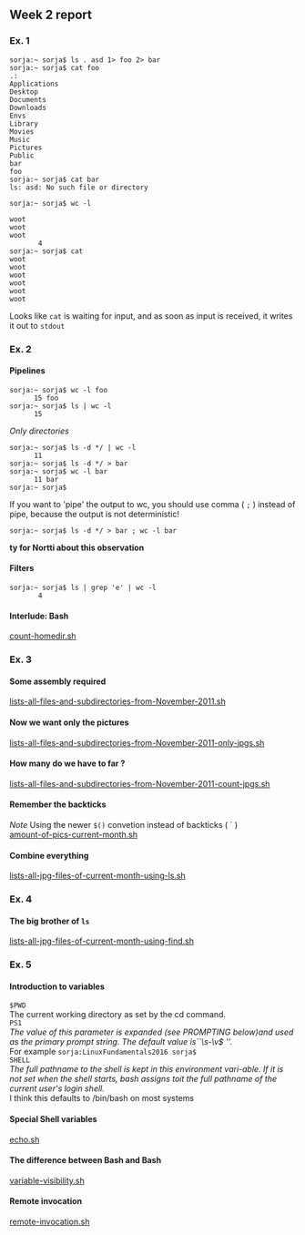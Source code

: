 Week 2 report
---

### Ex. 1  
```
sorja:~ sorja$ ls . asd 1> foo 2> bar
sorja:~ sorja$ cat foo
.:
Applications
Desktop
Documents
Downloads
Envs
Library
Movies
Music
Pictures
Public
bar
foo
sorja:~ sorja$ cat bar
ls: asd: No such file or directory
```  

```
sorja:~ sorja$ wc -l

woot
woot
woot
       4
sorja:~ sorja$ cat
woot
woot
woot
woot
woot
woot
```
Looks like `cat` is waiting for input, and as soon as input is received, it writes it out to `stdout`

### Ex. 2
#### Pipelines
```
sorja:~ sorja$ wc -l foo
      15 foo
sorja:~ sorja$ ls | wc -l
      15
```  
_Only directories_
```
sorja:~ sorja$ ls -d */ | wc -l
      11
sorja:~ sorja$ ls -d */ > bar
sorja:~ sorja$ wc -l bar
      11 bar
sorja:~ sorja$
```
If you want to 'pipe' the output to wc, you should use comma ( `;` ) instead of pipe, because the output is not deterministic!
```
sorja:~ sorja$ ls -d */ > bar ; wc -l bar
```
__ty for Nortti about this observation__

#### Filters
```
sorja:~ sorja$ ls | grep 'e' | wc -l
       4
```
#### Interlude: Bash
[count-homedir.sh](count-homedir.sh)

### Ex. 3
#### Some assembly required
[lists-all-files-and-subdirectories-from-November-2011.sh](lists-all-files-and-subdirectories-from-November-2011.sh)

#### Now we want only the pictures
[lists-all-files-and-subdirectories-from-November-2011-only-jpgs.sh](lists-all-files-and-subdirectories-from-November-2011-only-jpgs.sh)

#### How many do we have to far ?
[lists-all-files-and-subdirectories-from-November-2011-count-jpgs.sh](lists-all-files-and-subdirectories-from-November-2011-count-jpgs.sh)

#### Remember the backticks
_Note_ Using the newer ` $() ` convetion instead of backticks ( ` )  
[amount-of-pics-current-month.sh](amount-of-pics-current-month.sh)

#### Combine everything
[lists-all-jpg-files-of-current-month-using-ls.sh](lists-all-jpg-files-of-current-month-using-ls.sh)

### Ex. 4
#### The big brother of `ls`
[lists-all-jpg-files-of-current-month-using-find.sh](lists-all-jpg-files-of-current-month-using-find.sh)

### Ex. 5
#### Introduction to variables
`$PWD`  
The current working directory as set by the cd command.  
`PS1`  
_The value  of  this parameter is expanded (see PROMPTING below)and used as the primary prompt string.   The  default  value  is``\s-\v\$ ''._  
For example `sorja:LinuxFundamentals2016 sorja$`  
`SHELL`  
_The full pathname to the shell is kept in this environment vari-able.  If it is not set when the shell starts, bash  assigns  toit the full pathname of the current user's login shell._  
I think this defaults to /bin/bash on most systems

#### Special Shell variables
[echo.sh](echo.sh)

#### The difference between Bash and Bash
[variable-visibility.sh](variable-visibility.sh)

#### Remote invocation
[remote-invocation.sh](remote-invocation.sh)
